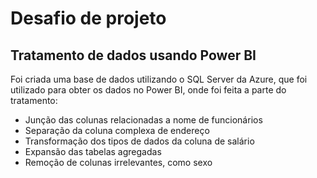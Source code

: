 
# Desafio de projeto
## Tratamento de dados usando Power BI

Foi criada uma base de dados utilizando o SQL Server da Azure, que foi utilizado para obter os dados no Power BI, onde foi feita a parte do tratamento:

- Junção das colunas relacionadas a nome de funcionários
- Separação da coluna complexa de endereço
- Transformação dos tipos de dados da coluna de salário
- Expansão das tabelas agregadas
- Remoção de colunas irrelevantes, como sexo
